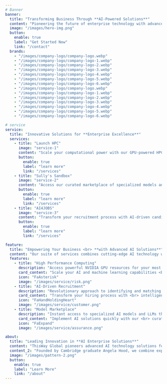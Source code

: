 ```yaml
---
# Banner
banner:
  title: "Transforming Business Through **AI-Powered Solutions**"
  content: "Pioneering the future of enterprise technology with advanced AI solutions in recruitment, high-performance computing, and data marketplace innovation."
  image: "/images/hero-img.png"
  button:
    enable: true
    label: "Get Started Now"
    link: "/contact"
  brands:
    - "/images/company-logo/company-logo.webp"
    - "/images/company-logo/company-logo-1.webp"
    - "/images/company-logo/company-logo-2.webp"
    - "/images/company-logo/company-logo-3.webp"
    - "/images/company-logo/company-logo-4.webp"
    - "/images/company-logo/company-logo-5.webp"
    - "/images/company-logo/company-logo-6.webp"
    - "/images/company-logo/company-logo.webp"
    - "/images/company-logo/company-logo-1.webp"
    - "/images/company-logo/company-logo-2.webp"
    - "/images/company-logo/company-logo-3.webp"
    - "/images/company-logo/company-logo-4.webp"
    - "/images/company-logo/company-logo-5.webp"
    - "/images/company-logo/company-logo-6.webp"

# service
service:
  title: "Innovative Solutions for **Enterprise Excellence**"
  services:
    - title: "Launch HPC"
      image: "service-1"
      content: "Scale your computational power with our GPU-powered HPC platform, perfect for LLMs and complex simulations."
      button:
        enable: true
        label: "learn more"
        link: "/services"
    - title: "Sully's Sandbox"
      image: "service-2"
      content: "Access our curated marketplace of specialized models and LLMs, ready for immediate implementation."
      button:
        enable: true
        label: "learn more"
        link: "/services"
    - title: "AI4JOBS"
      image: "service-3"
      content: "Transform your recruitment process with AI-driven candidate identification and matching technology."
      button:
        enable: true
        label: "learn more"
        link: "/services"

feature:
  title: "Empowering Your Business <br> **with Advanced AI Solutions**"
  content: "Our suite of services combines cutting-edge AI technology with practical business applications, delivering measurable results across your organization."
  features:
    - title: "High Performance Computing"
      description: "Access powerful NVIDIA GPU resources for your most demanding computational needs."
      card_content: "Scale your AI and machine learning capabilities <br> without hardware investment."
      icon: "FaAsterisk"
      image: "/images/service/risk.png"
    - title: "AI-Driven Recruitment"
      description: "Revolutionary approach to identifying and matching passive candidates with your opportunities."
      card_content: "Transform your hiring process with <br> intelligent candidate matching."
      icon: "FaHandHoldingHeart"
      image: "/images/service/customer.png"
    - title: "Model Marketplace"
      description: "Instant access to specialized AI models and LLMs through our innovative marketplace."
      card_content: "Implement AI solutions quickly with our <br> curated model marketplace."
      icon: "FaExpand"
      image: "/images/service/assurance.png"

about:
  title: "Leading Innovation in **AI Enterprise Solutions**"
  content: "ThisWay Global pioneers advanced AI technology solutions for modern business challenges."
  content_2: "Founded by Cambridge graduate Angela Hood, we combine expertise in AI, HR technology, and high-performance computing to deliver transformative business solutions."
  image: "/images/pattern-2.png"
  button:
    enable: true
    label: "Learn More"
    link: "/about"
---
```

